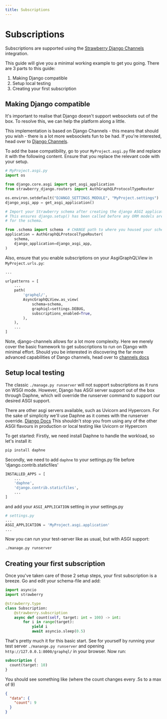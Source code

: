 ```yaml
---
title: Subscriptions
---
```


# Subscriptions

Subscriptions are supported using the
[Strawberry Django Channels](https://strawberry.rocks/docs/integrations/channels) integration.

This guide will give you a minimal working example to get you going.
There are 3 parts to this guide:

1. Making Django compatible
2. Setup local testing
3. Creating your first subscription

## Making Django compatible

It's important to realise that Django doesn't support websockets out of the box.
To resolve this, we can help the platform along a little.

This implementation is based on Django Channels - this means that should you wish - there is a lot more websockets fun to be had. If you're interested, head over to [Django Channels](https://channels.readthedocs.io).

To add the base compatibility, go to your `MyProject.asgi.py` file and replace it with the following content.
Ensure that you replace the relevant code with your setup.

```python
# MyProject.asgi.py
import os

from django.core.asgi import get_asgi_application
from strawberry_django.routers import AuthGraphQLProtocolTypeRouter

os.environ.setdefault("DJANGO_SETTINGS_MODULE", "MyProject.settings")  # CHANGE the project name
django_asgi_app = get_asgi_application()

# Import your Strawberry schema after creating the django ASGI application
# This ensures django.setup() has been called before any ORM models are imported
# for the schema.

from .schema import schema  # CHANGE path to where you housed your schema file.
application = AuthGraphQLProtocolTypeRouter(
    schema,
    django_application=django_asgi_app,
)
```

Also, ensure that you enable subscriptions on your AsgiGraphQLView in `MyProject.urls.py`:

```python
...

urlpatterns = [
	...
    path(
        'graphql/',
        AsyncGraphQLView.as_view(
            schema=schema,
            graphiql=settings.DEBUG,
            subscriptions_enabled=True,
        ),
    ),
    ...
]

```

Note, django-channels allows for a lot more complexity. Here we merely cover the basic framework to get subscriptions to run on Django with minimal effort. Should you be interested in discovering the far more advanced capabilities of Dango channels, head over to [channels docs](https://channels.readthedocs.io)

## Setup local testing

The classic `./manage.py runserver` will not support subscriptions as it runs on WSGI mode. However, Django has ASGI server support out of the box through Daphne, which will override the runserver command to support our desired ASGI support.

There are other asgi servers available, such as Uvicorn and Hypercorn. For the sake of simplicity we'll use Daphne as it comes with the runserver override. [Django Docs](https://docs.djangoproject.com/en/4.2/howto/deployment/asgi/daphne/) This shouldn't stop you from using any of the other ASGI flavours in production or local testing like Uvicorn or Hypercorn

To get started: Firstly, we need install Daphne to handle the workload, so let's install it:

```bash
pip install daphne
```

Secondly, we need to add `daphne` to your settings.py file before 'django.contrib.staticfiles'

```python
INSTALLED_APPS = [
	...
    'daphne',
    'django.contrib.staticfiles',
    ...
]
```

and add your `ASGI_APPLICATION` setting in your settings.py

```python
# settings.py
...
ASGI_APPLICATION = 'MyProject.asgi.application'
...
```

Now you can run your test-server like as usual, but with ASGI support:

```bash
./manage.py runserver
```

## Creating your first subscription

Once you've taken care of those 2 setup steps, your first subscription is a breeze.
Go and edit your schema-file and add:

```python
import asyncio
import strawberry

@strawberry.type
class Subscription:
    @strawberry.subscription
    async def count(self, target: int = 100) -> int:
        for i in range(target):
            yield i
            await asyncio.sleep(0.5)
```

That's pretty much it for this basic start.
See for yourself by running your test server `./manange.py runserver` and opening `http://127.0.0.1:8000/graphql/` in your browser. Now run:

```graphql
subscription {
  count(target: 10)
}
```

You should see something like (where the count changes every .5s to a max of 9)

```json
{
  "data": {
    "count": 9
  }
}
```

